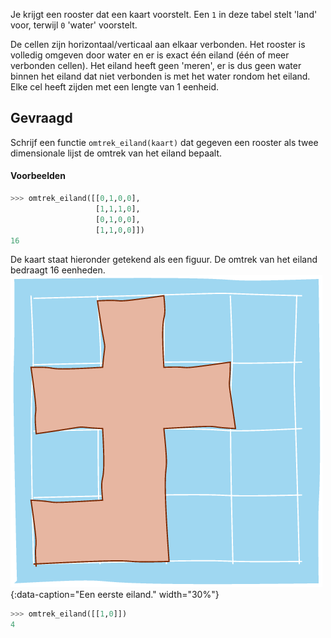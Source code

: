 Je krijgt een rooster dat een kaart voorstelt. Een `1` in deze tabel stelt 'land' voor, terwijl `0` 'water' voorstelt.

De cellen zijn horizontaal/verticaal aan elkaar verbonden. Het rooster is volledig omgeven door water en er is exact één eiland (één of meer verbonden cellen). Het eiland heeft geen 'meren', er is dus geen water binnen het eiland dat niet verbonden is met het water rondom het eiland. Elke cel heeft zijden met een lengte van 1 eenheid.

## Gevraagd

Schrijf een functie `omtrek_eiland(kaart)` dat gegeven een rooster als twee dimensionale lijst de omtrek van het eiland bepaalt.

#### Voorbeelden

```python
>>> omtrek_eiland([[0,1,0,0],
                   [1,1,1,0],
                   [0,1,0,0],
                   [1,1,0,0]])
16
```
De kaart staat hieronder getekend als een figuur. De omtrek van het eiland bedraagt 16 eenheden.
![Een eerste eiland.](media/image1.png "Een eerste eiland."){:data-caption="Een eerste eiland." width="30%"}

```python
>>> omtrek_eiland([[1,0]])
4
```
